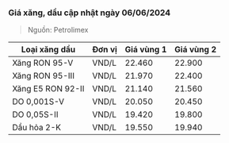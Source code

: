 
### Giá xăng, dầu cập nhật ngày 06/06/2024
> Nguồn: Petrolimex

| Loại xăng dầu     | Đơn vị | Giá vùng 1 | Giá vùng 2 |
|-------------------|--------|------------|------------|
| Xăng RON 95-V     | VND/L  |     22.460 |     22.900 |
| Xăng RON 95-III   | VND/L  |     21.970 |     22.400 |
| Xăng E5 RON 92-II | VND/L  |     21.140 |     21.560 |
| DO 0,001S-V       | VND/L  |     20.050 |     20.450 |
| DO 0,05S-II       | VND/L  |     19.420 |     19.800 |
| Dầu hỏa 2-K       | VND/L  |     19.550 |     19.940 |
